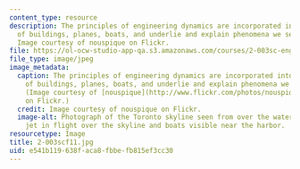 ```yaml
---
content_type: resource
description: The principles of engineering dynamics are incorporated into the design
  of buildings, planes, boats, and underlie and explain phenomena we see every day.
  Image courtesy of nouspique on Flickr.
file: https://ol-ocw-studio-app-qa.s3.amazonaws.com/courses/2-003sc-engineering-dynamics-fall-2011/e541b119638faca8fbbefb815ef3cc30_2-003scf11.jpg
file_type: image/jpeg
image_metadata:
  caption: The principles of engineering dynamics are incorporated into the design
    of buildings, planes, boats, and underlie and explain phenomena we see every day.
    (Image courtesy of [nouspique](http://www.flickr.com/photos/nouspique/5012353631/)
    on Flickr.)
  credit: Image courtesy of nouspique on Flickr.
  image-alt: Photograph of the Toronto skyline seen from over the water, with a commercial
    jet in flight over the skyline and boats visible near the harbor.
resourcetype: Image
title: 2-003scf11.jpg
uid: e541b119-638f-aca8-fbbe-fb815ef3cc30
---
```

